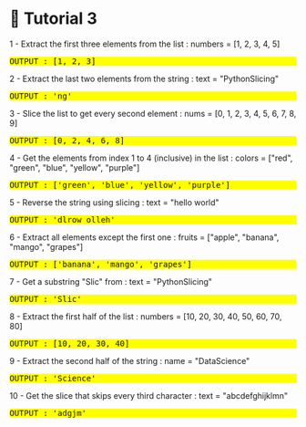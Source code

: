 # 🚀  Tutorial 3

1 - Extract the first three elements from the list : numbers = [1, 2, 3, 4, 5]
<pre style="background-color: yellow;">
OUTPUT : [1, 2, 3]
</pre>

2 - Extract the last two elements from the string : text = "PythonSlicing"
<pre style="background-color: yellow;">
OUTPUT : 'ng'
</pre>

3 - Slice the list to get every second element : nums = [0, 1, 2, 3, 4, 5, 6, 7, 8, 9]
<pre style="background-color: yellow;">
OUTPUT : [0, 2, 4, 6, 8]
</pre>

4 - Get the elements from index 1 to 4 (inclusive) in the list : colors = ["red", "green", "blue", "yellow", "purple"]
<pre style="background-color: yellow;">
OUTPUT : ['green', 'blue', 'yellow', 'purple']
</pre>

5 - Reverse the string using slicing : text = "hello world"
<pre style="background-color: yellow;">
OUTPUT : 'dlrow olleh'
</pre>

6 - Extract all elements except the first one : fruits = ["apple", "banana", "mango", "grapes"]
<pre style="background-color: yellow;">
OUTPUT : ['banana', 'mango', 'grapes']
</pre>

7 - Get a substring "Slic" from : text = "PythonSlicing"
<pre style="background-color: yellow;">
OUTPUT : 'Slic'
</pre>

8 - Extract the first half of the list : numbers = [10, 20, 30, 40, 50, 60, 70, 80]
<pre style="background-color: yellow;">
OUTPUT : [10, 20, 30, 40]
</pre>

9 - Extract the second half of the string : name = "DataScience"
<pre style="background-color: yellow;">
OUTPUT : 'Science'
</pre>

10 - Get the slice that skips every third character : text = "abcdefghijklmn"
<pre style="background-color: yellow;">
OUTPUT : 'adgjm'
</pre>

